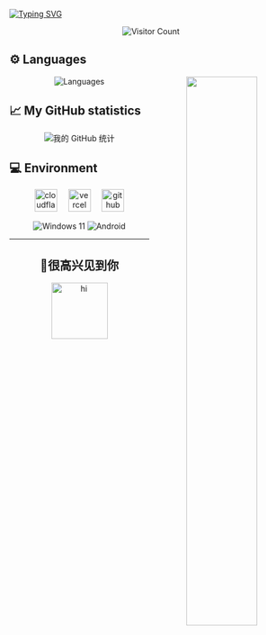<a href="https://git.io/typing-svg"><img src="https://readme-typing-svg.demolab.com?font=Signika+Negative&weight=600&size=36&pause=1000&color=39C5BB&center=true&width=1000&height=60&lines=Hi++there+%F0%9F%91%8B+Welcome+to+my+page%F0%9F%A5%B0+I'm+Chuwu" alt="Typing SVG" /></a>

<p align="center">
  <img src="https://count.getloli.com/@chuwu?name=chuwu&theme=booru-lisu&padding=8&offset=0&align=top&scale=0.5&pixelated=1&darkmode=auto" alt="Visitor Count">
</p>

<h2>⚙️ Languages</h2>
<p align="center">
  <img src="https://github-readme-stats.vercel.app/api/top-langs/?username=ChuwuYo&hide=Tex&card_width=540" alt="Languages"/>
  <a href="https://raw.githubusercontent.com/ChuwuYo/github-stats/master/generated/languages.svg#gh-dark-mode-only">
  <img align="right" width="50%" src="https://raw.githubusercontent.com/ChuwuYo/github-stats/master/generated/languages.svg#gh-dark-mode-only" /></a>
</p>

<h2>📈 My GitHub statistics</h2>
<p align="center">
  <img src="https://github-readme-stats.vercel.app/api?username=ChuwuYo&show_icons=true&theme=ambient_gradient&count_private=true" alt="我的 GitHub 统计"/>
</p>

<h2>💻 Environment</h2>

<div align="center">
  <img src="https://skillicons.dev/icons?i=cloudflare" height="40" alt="cloudflare logo"  />
  <img width="12" />
  <img src="https://skillicons.dev/icons?i=vercel" height="40" alt="vercel logo"  />
  <img width="12" />
  <img src="https://skillicons.dev/icons?i=github" height="40" alt="github logo"  />
</div>

<p></p>

<p align="center">
  <img src="https://img.shields.io/badge/Windows%2011-00BBFF?style=flat-square&logo=Windows&logoColor=FFFFFF&labelColor=00BBFF" alt="Windows 11"/>
  <img src="https://img.shields.io/badge/Android-00C000?style=flat-square&logo=android&logoColor=FFFFFF&labelColor=00C000" alt="Android"/>
</p>

---

<h2 align="center">🎉很高兴见到你</h2>


<div align="center">
    <img src="https://github.com/user-attachments/assets/b19d157a-dda4-4eba-b2e9-36cbc2eb1cd2" alt="hi" width="100" height="100">
</div>

